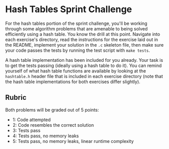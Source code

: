 # Hash Tables Sprint Challenge

For the hash tables portion of the sprint challenge, you'll be working through some algorithm problems that are amenable to being solved efficiently using a hash table. You know the drill at this point. Navigate into each exercise's directory, read the instructions for the exercise laid out in the README, implement your solution in the `.c` skeleton file, then make sure your code passes the tests by running the test script with `make tests`.

A hash table implementation has been included for you already. Your task is to get the tests passing (ideally using a hash table to do it). You can remind yourself of what hash table functions are available by looking at the `hashtable.h` header file that is included in each exercise directory (note that the hash table implementations for both exercises differ slightly). 

## Rubric

Both problems will be graded out of 5 points:

* 1: Code attempted
* 2: Code resembles the correct solution
* 3: Tests pass
* 4: Tests pass, no memory leaks
* 5: Tests pass, no memory leaks, linear runtime complexity
